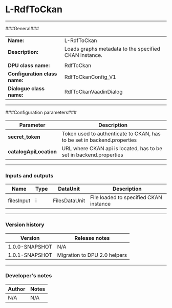 # L-RdfToCkan #
----------

###General###

|                              |                                                               |
|------------------------------|---------------------------------------------------------------|
|**Name:**                     |L-RdfToCkan                                             |
|**Description:**              |Loads graphs metadata to the specified CKAN instance. |
|                              |                                                               |
|**DPU class name:**           |RdfToCkan     | 
|**Configuration class name:** |RdfToCkanConfig_V1                           |
|**Dialogue class name:**      |RdfToCkanVaadinDialog | 

***

###Configuration parameters###


|Parameter                        |Description                             |                                                        
|---------------------------------|----------------------------------------|
|**secret_token** |Token used to authenticate to CKAN, has to be set in backend.properties  |
|**catalogApiLocation** | URL where CKAN api is located, has to be set in backend.properties |

***

### Inputs and outputs ###

|Name                |Type       |DataUnit                         |Description                        |
|--------------------|-----------|---------------------------------|-----------------------------------|
|filesInput |i |FilesDataUnit |File loaded to specified CKAN instance  |

***

### Version history ###

|Version            |Release notes                                   |
|-------------------|------------------------------------------------|
|1.0.0-SNAPSHOT     |N/A                                             |
|1.0.1-SNAPSHOT     |Migration to DPU 2.0 helpers                    |                                


***

### Developer's notes ###

|Author            |Notes                 |
|------------------|----------------------|
|N/A               |N/A                   | 

